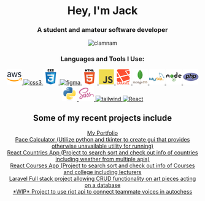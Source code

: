 <h1 align="center">Hey, I'm Jack</h1>
<h3 align="center">A student and amateur software developer</h3>

<p align="center"> <img src="https://komarev.com/ghpvc/?username=clamnam&label=Profile%20views&color=0e75b6&style=flat" alt="clamnam" /> </p>



<div class="center-container">

  <div class="content-container">
    <h3 align="center">Languages and Tools I Use:</h3>
<p align="center">
    <a href="https://aws.amazon.com" target="_blank" rel="noreferrer">
        <img src="https://raw.githubusercontent.com/devicons/devicon/master/icons/amazonwebservices/amazonwebservices-original-wordmark.svg" alt="aws" width="40" height="40"/>
    </a>
    <a href="https://www.w3schools.com/css/" target="_blank" rel="noreferrer">
        <img src="https://www.vectorlogo.zone/logos/python/python-icon.svg" alt="css3" width="40" height="40"/>
    </a>
    <a href="https://www.w3schools.com/css/" target="_blank" rel="noreferrer">
        <img src="https://raw.githubusercontent.com/devicons/devicon/master/icons/css3/css3-original-wordmark.svg" alt="css3" width="40" height="40"/>
    </a>
    <a href="https://www.figma.com/" target="_blank" rel="noreferrer">
        <img src="https://www.vectorlogo.zone/logos/figma/figma-icon.svg" alt="figma" width="40" height="40"/>
    </a>
    <a href="https://www.w3.org/html/" target="_blank" rel="noreferrer">
        <img src="https://raw.githubusercontent.com/devicons/devicon/master/icons/html5/html5-original-wordmark.svg" alt="html5" width="40" height="40"/>
    </a>
    <a href="https://developer.mozilla.org/en-US/docs/Web/JavaScript" target="_blank" rel="noreferrer">
        <img src="https://raw.githubusercontent.com/devicons/devicon/master/icons/javascript/javascript-original.svg" alt="javascript" width="40" height="40"/>
    </a>
    <a href="https://laravel.com/" target="_blank" rel="noreferrer">
        <img src="https://raw.githubusercontent.com/devicons/devicon/master/icons/laravel/laravel-plain-wordmark.svg" alt="laravel" width="40" height="40"/>
    </a>
    <a href="https://www.mongodb.com/" target="_blank" rel="noreferrer">
        <img src="https://raw.githubusercontent.com/devicons/devicon/master/icons/mongodb/mongodb-original-wordmark.svg" alt="mongodb" width="40" height="40"/>
    </a>
    <a href="https://www.mysql.com/" target="_blank" rel="noreferrer">
        <img src="https://raw.githubusercontent.com/devicons/devicon/master/icons/mysql/mysql-original-wordmark.svg" alt="mysql" width="40" height="40"/>
    </a>
    <a href="https://nodejs.org" target="_blank" rel="noreferrer">
        <img src="https://raw.githubusercontent.com/devicons/devicon/master/icons/nodejs/nodejs-original-wordmark.svg" alt="nodejs" width="40" height="40"/>
    </a>
    <a href="https://www.php.net" target="_blank" rel="noreferrer">
        <img src="https://raw.githubusercontent.com/devicons/devicon/master/icons/php/php-original.svg" alt="php" width="40" height="40"/>
    </a>
    <a href="https://www.python.org" target="_blank" rel="noreferrer">
        <img src="https://raw.githubusercontent.com/devicons/devicon/master/icons/python/python-original.svg" alt="python" width="40" height="40"/>
    </a>
    <a href="https://sass-lang.com" target="_blank" rel="noreferrer">
        <img src="https://raw.githubusercontent.com/devicons/devicon/master/icons/sass/sass-original.svg" alt="sass" width="40" height="40"/>
    </a>
    <a href="https://tailwindcss.com/" target="_blank" rel="noreferrer">
        <img src="https://www.vectorlogo.zone/logos/tailwindcss/tailwindcss-icon.svg" alt="tailwind" width="40" height="40"/>
    </a>
    <a href="https://reactjs.org/" target="_blank" rel="noreferrer">
        <img src="https://www.vectorlogo.zone/logos/reactjs/reactjs-icon.svg" alt="React" width="40" height="40"/>
    </a>

</p>

  </div>
</div>

<h2 align="center">Some of my recent projects include</h2>
<div align="center"><a  href="http://react-clamnam-portfolio-app.s3-website-eu-west-1.amazonaws.com/" target="_blank" rel="noreferrer"> My Portfolio </a><div/>
<div align="center"><a  href="https://github.com/clamnam/Pace-Converter" target="_blank" rel="noreferrer"> Pace Calculator (Utilize python and tkinter to create gui that provides otherwise unavailable utility for running)</a><div/>
<div align="center"><a  href="https://github.com/clamnam/react-countries-app " target="_blank" rel="noreferrer"> React Countries App (Project to search sort and check out info of countries including weather from multiple apis)</a><div/>
  <div align="center"><a  href="https://github.com/clamnam/react-courses-app" target="_blank" rel="noreferrer"> React Courses App (Project to search sort and check out info of Courses and college including lecturers</a><div/>
    <div align="center"><a  href="https://github.com/clamnam/Art-Laravel-Project" target="_blank" rel="noreferrer"> Laravel Full stack project allowing CRUD functionality on art pieces acting on a database</a><div/>



<div align="center"><a  href="https://github.com/clamnam/react-countries-app" target="_blank" rel="noreferrer"> *WIP* Project to use riot api to connect teammate voices in autochess</a><div/>





